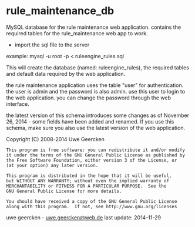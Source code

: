 rule_maintenance_db
===================
MySQL database for the rule maintenance web application. contains the required tables for
the rule_maintenance web app to work.

- import the sql file to the server

example: 
mysql -u root -p < ruleengine_rules.sql

This will create the database (named: ruleengine_rules), the required tables and default data required by the web application.

the rule maintenance application uses the table "user" for authentication. the user is admin and the password is also admin. use this user to login to the web application. you can change the password through the web interface.

the latest version of this schema introduces some changes as of November 26, 2014 - some fields have been added and renamed. If you use this schema, make sure you also use the latest version of the web application.

   Copyright (C) 2008-2014  Uwe Geercken
    
    This program is free software: you can redistribute it and/or modify
    it under the terms of the GNU General Public License as published by
    the Free Software Foundation, either version 3 of the License, or
    (at your option) any later version.
    
    This program is distributed in the hope that it will be useful,
    but WITHOUT ANY WARRANTY; without even the implied warranty of
    MERCHANTABILITY or FITNESS FOR A PARTICULAR PURPOSE.  See the
    GNU General Public License for more details.
    
    You should have received a copy of the GNU General Public License
    along with this program.  If not, see http://www.gnu.org/licenses


uwe geercken - uwe.geercken@web.de
last update: 2014-11-29
